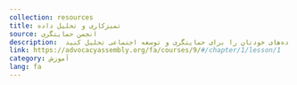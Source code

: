 ```yaml
---
collection: resources
title: تمیزکاری و تحلیل داده
source: انجمن حمایتگری
description:  این دوره مهارت‌های عملی را به شما معرفی می‌کند که در تحلیل داده به کمک جدول‌ها لازم هستند، و به شما اجازه می‌دهد که اگر روزنامه‌نگار هستید شروع به جستجوی روایت‌ها در داده‌ها کنید یا اگر کنشگر هستید داده‌های خودتان را برای حمایتگری و توسعه اجتماعی تحلیل کنید.
link: https://advocacyassembly.org/fa/courses/9/#/chapter/1/lesson/1
category: آموزش
lang: fa
---
```

